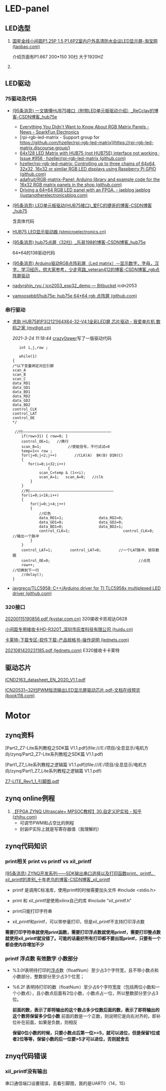 # LED-panel

## LED选型

1. [国星金线小间距P1.25P 1.5 P1.6P2室内户外高清防水会议LED显示屏-淘宝网 (taobao.com)](https://item.taobao.com/item.htm?id=562968559313)

   介绍页面有P1.667 200*150 30扫 大于1920HZ

2. 



## LED驱动

### 75驱动及代码

- [(95条消息) 一文搞懂HUB75接口（附带LED单元板驱动介绍）_ReCclay的博客-CSDN博客_hub75e](https://recclay.blog.csdn.net/article/details/115307011?spm=1001.2101.3001.6661.1&utm_medium=distribute.pc_relevant_t0.none-task-blog-2~default~BlogCommendFromBaidu~Rate-1-115307011-blog-106658193.pc_relevant_vip_default&depth_1-utm_source=distribute.pc_relevant_t0.none-task-blog-2~default~BlogCommendFromBaidu~Rate-1-115307011-blog-106658193.pc_relevant_vip_default&utm_relevant_index=1)

  - [Everything You Didn't Want to Know About RGB Matrix Panels - News - SparkFun Electronics](https://www.sparkfun.com/news/2650)
  - [rpi-rgb-led-matrix - Support group for https://github.com/hzeller/rpi-rgb-led-matrix](https://rpi-rgb-led-matrix.discourse.group/)
  - [64x128 LED Matrix with HUB75 (not HUB75E) interface not working · Issue #956 · hzeller/rpi-rgb-led-matrix (github.com)](https://github.com/hzeller/rpi-rgb-led-matrix/issues/956)
  - [hzeller/rpi-rgb-led-matrix: Controlling up to three chains of 64x64, 32x32, 16x32 or similar RGB LED displays using Raspberry Pi GPIO (github.com)](https://github.com/hzeller/rpi-rgb-led-matrix)
  - [adafruit/RGB-matrix-Panel: Arduino library and example code for the 16x32 RGB matrix panels in the shop (github.com)](https://github.com/adafruit/RGB-matrix-Panel)
  - [Driving a 64*64 RGB LED panel with an FPGA. - jaeblog jaeblog (justanotherelectronicsblog.com)](https://justanotherelectronicsblog.com/?p=636)

- [(95条消息) LED单元板驱动(HUB75接口)_爱FC的捷哥的博客-CSDN博客_hub75](https://blog.csdn.net/a3748622/article/details/106658193)

  含具体代码

- [HUB75 LED显示驱动器 (stmicroelectronics.cn)](https://shequ.stmicroelectronics.cn/thread-619835-1-1.html)

- [(95条消息) hub75点屏（32扫）_乐易198的博客-CSDN博客_hub75e](https://blog.csdn.net/li18438605823/article/details/124385224?utm_medium=distribute.pc_relevant.none-task-blog-2~default~baidujs_baidulandingword~default-2-124385224-blog-115307011.pc_relevant_vip_default&spm=1001.2101.3001.4242.2&utm_relevant_index=5)

  64*64的138驱动代码

- [(95条消息) Arduino驱动RGB点阵彩屏（Led matrix）--显示数字，字母，汉字，学习经历，供大家参考，少走弯路_veteran412的博客-CSDN博客_rgb点阵屏驱动](https://blog.csdn.net/veteran412/article/details/86670082?spm=1001.2101.3001.6650.2&utm_medium=distribute.pc_relevant.none-task-blog-2~default~BlogCommendFromBaidu~Rate-2-86670082-blog-124385224.pc_relevant_vip_default&depth_1-utm_source=distribute.pc_relevant.none-task-blog-2~default~BlogCommendFromBaidu~Rate-2-86670082-blog-124385224.pc_relevant_vip_default&utm_relevant_index=3)

- [nadyrshin_ryu / icn2053_esp32_demo — Bitbucket](https://bitbucket.org/nadyrshin_ryu/icn2053_esp32_demo/src/master/) icdn2053

- [vamoosebbf/hub75e: hub75e 64*64 rgb 点阵屏 (github.com)](https://github.com/vamoosebbf/hub75e)


### 串行驱动

- [求助 HUB75的P3(2121)64X64-32-V4.1全彩LED屏 芯片驱动 - 我爱单片机 数码之家 (mydigit.cn)](https://www.mydigit.cn/thread-244700-1-1.html)

  *2021-3-24 11:18:44*  [crazy0qwer](https://www.mydigit.cn/space-uid-2984404.html)写了一版驱动代码

  ```
     int i,j,row ;
     
     while(1)
  {
  /*以下变量绑定对应引脚
  scan_A
  scan_B
  scan_C
  data_RD1
  data_GD1
  data_BD1
  data_RD2
  data_GD2
  data_BD2
  control_CLK
  control_LAT
  control_OE
  */
  
   //行————————————————————————————————————————
      if(row>31) { row=0; }
      control_OE=1;   //换行        
      scan_B=1;            //使能信号，不行试试=0
      temp=1<< row ;
      for(j=0;j<2;j++)        //CLK(A)  BK(B) DIN(C)
      {
         for(i=0;i<32;i++)        
                  {
              scan_C=temp & (1<<i);
              scan_A=1;   scan_A=0;   //clk
          }
      }
      //列——————————————————————————————————————
      for(i=0;i<16;i++)        
      {
          for(j=0;j<4;j++)                 
          {
              //红色
              data_RD1=1;                data_RD2=0;
              data_GD1=0;                data_GD2=0;
              data_BD1=0;                data_BD2=1;                
              control_CLK=1;                        control_CLK=0;                //输出一个脉冲
          }
      }
      control_LAT=1;        control_LAT=0;        //一个LAT脉冲，锁存数据
      control_OE=0;                                        //点亮
      row++;                                                        //切换到下一行
      //delay();
  }
  ```

- [jaygreco/TLC5958: C++/Arduino driver for TI TLC5958x multiplexed LED driver (github.com)](https://github.com/jaygreco/TLC5958)



### 320接口

[20200115190856.pdf (kystar.com.cn)](http://www.kystar.com.cn/filespath/files/pdf/20200115190856.pdf) 320接收卡凯视达G628

[小间距专用接收卡HD-R320T_深圳市灰度科技有限公司 (huidu.cn)](https://www.huidu.cn/product_16.html)

[卡莱特-下载专区-软件下载-产品规格书-操作说明 (lednets.com)](https://www.lednets.com/zh/Support/Specification/index.html)

[2021081420231185.pdf (lednets.com)](https://www.lednets.com/upload/Support/Specification/2021081420231185.pdf) E320接收卡卡莱特



## 驱动芯片

[ICND2163_datasheet_EN_2020_V1.1.pdf](file:///E:/项目/全息显示/屏幕方向/LED模组资料/ICND2163_datasheet_EN_2020_V1.1.pdf)

[ICN20531~32扫PWM恒流输出LED显示屏驱动芯片.pdf-文档在线预览 (book118.com)](https://max.book118.com/html/2019/0609/6231210122002035.shtm)



# Motor

## zynq资料

[Part2_Z7-Lite系列教程之SDK篇 V1.1.pdf](file:///E:/项目/全息显示/电机方向/zynq/Part2_Z7-Lite系列教程之SDK篇 V1.1.pdf)

[Part1_Z7_Lite系列教程之逻辑篇 V1.1.pdf](file:///E:/项目/全息显示/电机方向/zynq/Part1_Z7_Lite系列教程之逻辑篇 V1.1.pdf)

[Z7-LITE_Rev1_1_引脚图.pdf](file:///E:/项目/全息显示/电机方向/zynq/Z7-LITE_Rev1_1_引脚图.pdf)



## zynq online例程

1. [【FPGA ZYNQ Ultrascale+ MPSOC教程】30.自定义IP实验 - 知乎 (zhihu.com)](https://zhuanlan.zhihu.com/p/346124527)
   - 可调节PWM和占空比的例程
   - 封装IP实际上就是写寄存器值（我理解的）

## zynq代码知识

### print相关 print vs printf vs xil_printf

[(95条消息) ZYNQ开发系列——SDK输出串口选择以及打印函数print、printf、xil_printf的差别_十年老鸟的博客-CSDN博客_xil_printf](https://blog.csdn.net/gzy0506/article/details/124085448)

- printf 是调用C标准库，使用printf的时候需要加头文件 #include <stdio.h>

- print 和 xil_printf是使用xilinx自己的库 #include “xil_printf.h”
- print只能打印字符串
- xil_printf和printf，可以带参量打印，但是xil_printf不支持打印浮点数

**需要打印字符串就使用print函数，需要打印浮点数就使用printf，需要打印整点数就使用xil_printf就没错了。可能的话最好所有打印都不要出现printf，只要有一个都会使内存增加不少**

### printf 浮点数 有效数字 小数部分

- %3.0f表明待打印的[浮点](https://so.csdn.net/so/search?q=浮点&spm=1001.2101.3001.7020)数（floatNum）至少占3个字符宽，且不带小数点和小数部分，整数部分至少占3个位宽；
- %6.2f 表明待打印的数（floatNum）至少占6个字符宽度（包括两位小数和一个小数点），且小数点后面有2位小数，小数点占一位，所以整数部分至少占3位。

  **前面的数，表示了即将输出的这个数占多少位数后面的数，表示了即将输出的这个数将保留多少位小数** 前面的数是一个正数，则说明它是向右对齐的，即补位补在前面，如果是负数，则相反

  **保留0位小数的时候，只要小数点后第一位>=5，就可以进位，但是保留1位或者2位等等，保留小数的后一位要>5才可以进位，否则就舍去**



## znyq代码错误

### xil_printf没有输出

串口通信端口设置错误，去看引脚图，我的是UART0（14，15）

